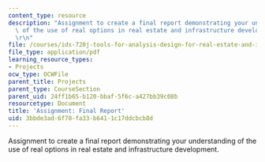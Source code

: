```yaml
---
content_type: resource
description: "Assignment to create a final report demonstrating your understanding\
  \ of the use of real options in real estate and infrastructure development. \r\n\
  \r\n"
file: /courses/ids-720j-tools-for-analysis-design-for-real-estate-and-infrastructure-development-spring-2010/3bbde3ad6f70fa33b6411c17ddcbcb8d_MITESD_712S10_proj06.pdf
file_type: application/pdf
learning_resource_types:
- Projects
ocw_type: OCWFile
parent_title: Projects
parent_type: CourseSection
parent_uid: 24ff1b65-b120-bbaf-5f6c-a427bb39c08b
resourcetype: Document
title: 'Assignment: Final Report'
uid: 3bbde3ad-6f70-fa33-b641-1c17ddcbcb8d
---
```

Assignment to create a final report demonstrating your understanding of the use of real options in real estate and infrastructure development. 



